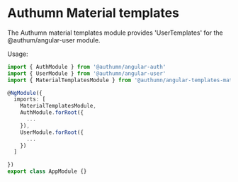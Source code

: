 # Authumn Material templates

The Authumn material templates module provides 'UserTemplates' for the @authum/angular-user module.

Usage:

```typescript
import { AuthModule } from '@authumn/angular-auth'
import { UserModule } from '@authumn/angular-user'
import { MaterialTemplatesModule } from '@authumn/angular-templates-material'

@NgModule({
  imports: [
    MaterialTemplatesModule,
    AuthModule.forRoot({
      ...
    }),
    UserModule.forRoot({
      ...
    })
  ]

})
export class AppModule {}
```
